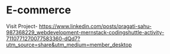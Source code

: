 # E-commerce
Visit Project-
https://www.linkedin.com/posts/pragati-sahu-987368229_webdevelopment-mernstack-codingshuttle-activity-7110771270077583360-dQd7?utm_source=share&utm_medium=member_desktop
  

